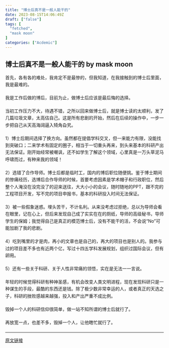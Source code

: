 ```yaml
---
title: "博士后真不是一般人能干的"
date: 2023-08-15T14:06:49Z
draft: ["false"]
tags: [
  "fetched",
  "mask moon"
]
categories: ["Acdemic"]
---
```

博士后真不是一般人能干的 by mask moon
------
<div class="Post-RichTextContainer"><style data-emotion-css="1yuhvjn">.css-1yuhvjn{margin-top:16px;}</style><div class="css-1yuhvjn"><style data-emotion-css="376mun">.css-376mun{position:relative;display:inline;}</style><div class="css-376mun"><style data-emotion-css="1hhle02">.css-1hhle02 .FileLinkCard{-webkit-align-items:center;-webkit-box-align:center;-ms-flex-align:center;align-items:center;background-color:rgba(246,246,246,0.88);border-radius:12px;box-sizing:border-box;display:-webkit-box;display:-webkit-flex;display:-ms-flexbox;display:flex;margin:1em auto;max-width:100%;overflow:hidden;padding:12px;position:relative;width:390px;}.css-1hhle02 .FileLinkCard-icon{-webkit-flex-shrink:0;-ms-flex-negative:0;flex-shrink:0;height:30px;width:30px;}.css-1hhle02 .FileLinkCard-info{margin-left:12px;}.css-1hhle02 .FileLinkCard-name{color:#121212;font-size:15px;font-weight:500;line-height:21px;display:-webkit-box;text-overflow:ellipsis;overflow:hidden;-webkit-box-orient:vertical;-webkit-line-clamp:2;}.css-1hhle02 .FileLinkCard-meta{color:#999999;font-size:12px;display:-webkit-box;display:-webkit-flex;display:-ms-flexbox;display:flex;line-height:14px;margin-top:5px;}.css-1hhle02 .FileLinkCard-source{white-space:pre;}.css-1hhle02 img[data-uncomfortable]{content:url(data:image/svg+xml,%3Csvg%20xmlns%3D%22http%3A%2F%2Fwww.w3.org%2F2000%2Fsvg%22%20viewBox%3D%220%200%20344.88888888888886%20194%22%3E%3CforeignObject%20width%3D%22344.88888888888886%22%20height%3D%22194%22%3E%0A%20%20%20%20%20%20%3Cdiv%20xmlns%3D%22http%3A%2F%2Fwww.w3.org%2F1999%2Fxhtml%22%20style%3D%22font-size%3A%2013px%3B%20font-family%3A%20-apple-system%2C%20BlinkMacSystemFont%2C%20Microsoft%20YaHei%2C%20sans-serif%3B%20color%3A%20%23fff%3B%20width%3A100%25%3B%20height%3A194px%3B%22%3E%0A%20%20%20%20%20%20%20%20%3Cdiv%20style%3D%22display%3A%20flex%3B%20flex-direction%3A%20column%3B%20align-items%3A%20center%3B%20justify-content%3A%20center%3B%20height%3A%20100%25%3B%22%3E%0A%20%20%20%20%20%20%20%20%20%20%3Csvg%20xmlns%3D%22http%3A%2F%2Fwww.w3.org%2F2000%2Fsvg%22%20width%3D%2218%22%20height%3D%2218%22%20viewBox%3D%220%200%2016%2016%22%20fill%3D%22currentColor%22%3E%3Cpath%20d%3D%22M8%203.65a7%207%200%2000-1.353.128.65.65%200%2011-.25-1.275A8.3%208.3%200%20018%202.35c2.387%200%204.172.954%205.357%202.125C14.511%205.615%2015.15%207.022%2015.15%208c0%20.621-.257%201.391-.699%202.134a7.076%207.076%200%2001-1.403%201.68l.495.46a.65.65%200%2011-.886.951l-.998-.929a.645.645%200%2001-.104-.097L9.73%2010.501a.647.647%200%2001-.29.301%203.15%203.15%200%2001-4.313-4.094.647.647%200%2001.234-.275L3.908%205.08a5.774%205.774%200%2000-1.283%201.522C2.282%207.198%202.15%207.707%202.15%208c0%20.522.41%201.616%201.407%202.6.965.954%202.43%201.75%204.443%201.75.468%200%20.905-.043%201.311-.12a.65.65%200%2001.243%201.277A8.322%208.322%200%20018%2013.65c-2.387%200-4.172-.954-5.357-2.125C1.49%2010.385.85%208.978.85%208c0-.598.238-1.333.648-2.046A7.054%207.054%200%20012.95%204.188l-.547-.509a.65.65%200%2011.886-.951l8.8%208.194a5.793%205.793%200%20001.244-1.453c.372-.624.516-1.163.516-1.469%200-.522-.41-1.616-1.407-2.6-.965-.954-2.43-1.75-4.443-1.75zM6.29%207.296a1.85%201.85%200%20002.534%202.36l-2.535-2.36zM8%204.85a.65.65%200%20100%201.3%201.85%201.85%200%20011.843%201.694.65.65%200%20101.296-.11A3.15%203.15%200%20008%204.85z%22%20fill-rule%3D%22evenodd%22%20clip-rule%3D%22evenodd%22%3E%3C%2Fpath%3E%3C%2Fsvg%3E%0A%20%20%20%20%20%20%20%20%20%20%3Cdiv%20style%3D%22margin%3A%20.6em%200%201.2em%22%3E%E8%AF%A5%E5%9B%BE%E7%89%87%E6%9C%89%E5%8F%AF%E8%83%BD%E4%BC%9A%E5%BC%95%E8%B5%B7%E4%B8%8D%E9%80%82%3C%2Fdiv%3E%0A%20%20%20%20%20%20%20%20%20%20%3Cbutton%20style%3D%22padding%3A%204px%201em%3B%20font-size%3A%201.1em%3B%20color%3A%20inherit%3B%20background%3A%20none%3B%20border%3A%201px%20solid%20rgba%28255%2C255%2C255%2C.5%29%3B%20border-radius%3A%209999px%3B%22%3E%E7%BB%A7%E7%BB%AD%E6%9F%A5%E7%9C%8B%3C%2Fbutton%3E%0A%20%20%20%20%20%20%20%20%3C%2Fdiv%3E%0A%20%20%20%20%20%20%3C%2Fdiv%3E%0A%20%20%20%20%3C%2FforeignObject%3E%3C%2Fsvg%3E);width:100%;height:194px;background:url(https://pic1.zhimg.com/v2-cf70d0759d787c70091857151c1cad4a.jpeg) no-repeat rgba(191,191,191,0.7);background-size:cover;cursor:pointer!important;}</style><style data-emotion-css="1wr1m8">.css-1wr1m8 .LinkCard.new{position:relative;display:-webkit-box;display:-webkit-flex;display:-ms-flexbox;display:flex;box-sizing:border-box;-webkit-flex-direction:row;-ms-flex-direction:row;flex-direction:row;-webkit-align-items:center;-webkit-box-align:center;-ms-flex-align:center;align-items:center;width:390px;min-height:84px;border-radius:8px;max-width:100%;overflow:hidden;margin:16px auto;padding:12px 12px 9px 12px;background-color:#F6F6F6;}.css-1wr1m8 .LinkCard.new,.css-1wr1m8 .LinkCard.new:hover{-webkit-text-decoration:none;text-decoration:none;border:none !important;color:inherit !important;}.css-1wr1m8 .LinkCard.new .LinkCard-contents{display:block;-webkit-flex:1 1 auto;-ms-flex:1 1 auto;flex:1 1 auto;position:relative;}.css-1wr1m8 .LinkCard.new .LinkCard-contents .loading{height:14px;background:#EBEBEB;border-radius:7px;}.css-1wr1m8 .LinkCard.new .LinkCard-contents.withTitle{margin-bottom:3px;}.css-1wr1m8 .LinkCard.new .LinkCard-title{display:-webkit-box;font-size:15px;font-weight:500;line-height:1.4;margin-bottom:2px;color:#121212;text-overflow:ellipsis;overflow:hidden;-webkit-box-orient:vertical;-webkit-line-clamp:1;}.css-1wr1m8 .LinkCard.new .LinkCard-title.two-line{line-height:20px;display:-webkit-box;text-overflow:ellipsis;overflow:hidden;-webkit-box-orient:vertical;-webkit-line-clamp:2;}.css-1wr1m8 .LinkCard.new .LinkCard-title.loading{margin-bottom:8px;width:80%;}.css-1wr1m8 .LinkCard.new .LinkCard-title.loading.withTitle{margin-bottom:6px;}.css-1wr1m8 .LinkCard.new .LinkCard-title.loadingTitle{margin-bottom:5px;}.css-1wr1m8 .LinkCard.new .LinkCard-excerpt{display:-webkit-box;text-overflow:ellipsis;font-size:13px;line-height:18px;color:#999999;margin-bottom:4px;overflow:hidden;-webkit-box-orient:vertical;-webkit-line-clamp:1;}.css-1wr1m8 .LinkCard.new .LinkCard-excerpt .LinkCard-author{color:#444444;}.css-1wr1m8 .LinkCard.new .LinkCard-desc{display:-webkit-box;font-size:13px;height:18px;line-height:18px;color:#999999;word-break:break-all;text-overflow:ellipsis;overflow:hidden;-webkit-box-orient:vertical;-webkit-line-clamp:1;}.css-1wr1m8 .LinkCard.new .LinkCard-desc .LinkCard-tag,.css-1wr1m8 .LinkCard.new .LinkCard-desc .tag{display:inline-block;font-size:11px;margin-left:8px;padding:0 4px;border-radius:3px;background:rgba(211,211,211,0.3);}.css-1wr1m8 .LinkCard.new .LinkCard-desc.loading{width:40%;}.css-1wr1m8 .LinkCard.new .LinkCard-desc svg{margin-right:2px;}.css-1wr1m8 .LinkCard.new .LinkCard-image{-webkit-flex:0 0 auto;-ms-flex:0 0 auto;flex:0 0 auto;background-color:#EBEBEB;background-size:cover;background-position:center;position:relative;display:block;width:60px;height:60px;margin-left:20px;object-fit:cover;border-radius:inherit;overflow:hidden;}.css-1wr1m8 .LinkCard.new .LinkCard-image.LinkCard-image--default{display:-webkit-box;display:-webkit-flex;display:-ms-flexbox;display:flex;-webkit-align-items:center;-webkit-box-align:center;-ms-flex-align:center;align-items:center;-webkit-box-pack:center;-webkit-justify-content:center;-ms-flex-pack:center;justify-content:center;background-color:#EBEBEB;color:#D3D3D3;}.css-1wr1m8 .LinkCard.new .LinkCard-image.LinkCard-image--default svg{color:#999999;}.css-1wr1m8 .LinkCard.new .LinkCard-image img{width:100%;height:100%;object-fit:cover;}.css-1wr1m8 .LinkCard.new .LinkCard-image .LinkCard-image--video{display:-webkit-box;display:-webkit-flex;display:-ms-flexbox;display:flex;-webkit-align-items:center;-webkit-box-align:center;-ms-flex-align:center;align-items:center;-webkit-box-pack:center;-webkit-justify-content:center;-ms-flex-pack:center;justify-content:center;position:absolute;top:50%;left:50%;-webkit-transform:translateX(-50%) translateY(-50%);-ms-transform:translateX(-50%) translateY(-50%);transform:translateX(-50%) translateY(-50%);width:24px;height:24px;border-radius:12px;background:rgba(255,255,255,0.9);pointer-events:none;}.css-1wr1m8 .LinkCard.new .LinkCard-image .LinkCard-image--video svg{color:#444444;}.css-1wr1m8 .LinkCard.new .LinkCard-richText .text{color:#444444;}.css-1wr1m8 .LinkCard.new .LinkCard-richText .bold{font-weight:600;}.css-1wr1m8 .LinkCard.new .LinkCard-richText .tag{margin-left:4px;}.css-1wr1m8 .LinkCard.old{position:relative;display:block;margin:1em auto;width:390px;box-sizing:border-box;border-radius:12px;max-width:100%;overflow:hidden;}.css-1wr1m8 .LinkCard.old,.css-1wr1m8 .LinkCard.old:hover{-webkit-text-decoration:none;text-decoration:none;border:none !important;color:inherit !important;}.css-1wr1m8 .LinkCard-ecommerceLoadingCard{position:relative;display:-webkit-box;display:-webkit-flex;display:-ms-flexbox;display:flex;-webkit-align-items:center;-webkit-box-align:center;-ms-flex-align:center;align-items:center;-webkit-box-pack:justify;-webkit-justify-content:space-between;-ms-flex-pack:justify;justify-content:space-between;padding:12px;border-radius:inherit;height:80px;box-sizing:border-box;background:rgba(246,246,246,0.88);color:#D3D3D3;}.css-1wr1m8 .LinkCard-ecommerceLoadingCardAvatarWrapper{width:60px;height:60px;background:#EBEBEB;display:-webkit-box;display:-webkit-flex;display:-ms-flexbox;display:flex;-webkit-align-items:center;-webkit-box-align:center;-ms-flex-align:center;align-items:center;-webkit-box-pack:center;-webkit-justify-content:center;-ms-flex-pack:center;justify-content:center;border-radius:6px;margin-right:10px;}.css-1wr1m8 .LinkCard-ecommerceLoadingCardNetwork{width:20px;height:20px;}.css-1wr1m8 .LinkCard-ecommerceLoadingCardLoadingbar{height:60px;-webkit-flex:1;-ms-flex:1;flex:1;display:-webkit-box;display:-webkit-flex;display:-ms-flexbox;display:flex;-webkit-flex-direction:column;-ms-flex-direction:column;flex-direction:column;}.css-1wr1m8 .LinkCard-ecommerceLoadingCardLoadingbar span{height:16px;display:inline-block;background:#EBEBEB;}.css-1wr1m8 .LinkCard-ecommerceLoadingCardLoadingbar span:nth-of-type(1){width:60px;margin-bottom:4px;}.css-1wr1m8 .LinkCard-ecommerceLoadingCardLoadingbar span:nth-of-type(2){width:127px;}</style><style data-emotion-css="1dnyyvy">.css-1dnyyvy .LinkCard.old{position:relative;display:block;margin:1em auto;width:390px;box-sizing:border-box;border-radius:12px;max-width:100%;overflow:hidden;}.css-1dnyyvy .LinkCard.old,.css-1dnyyvy .LinkCard.old:hover{-webkit-text-decoration:none;text-decoration:none;border:none !important;color:inherit !important;}.css-1dnyyvy .LinkCard-ecommerceLoadingCard{position:relative;display:-webkit-box;display:-webkit-flex;display:-ms-flexbox;display:flex;-webkit-align-items:center;-webkit-box-align:center;-ms-flex-align:center;align-items:center;-webkit-box-pack:justify;-webkit-justify-content:space-between;-ms-flex-pack:justify;justify-content:space-between;padding:12px;border-radius:inherit;height:80px;box-sizing:border-box;background:rgba(246,246,246,0.88);color:#D3D3D3;}.css-1dnyyvy .LinkCard-ecommerceLoadingCardAvatarWrapper{width:60px;height:60px;background:#EBEBEB;display:-webkit-box;display:-webkit-flex;display:-ms-flexbox;display:flex;-webkit-align-items:center;-webkit-box-align:center;-ms-flex-align:center;align-items:center;-webkit-box-pack:center;-webkit-justify-content:center;-ms-flex-pack:center;justify-content:center;border-radius:6px;margin-right:10px;}.css-1dnyyvy .LinkCard-ecommerceLoadingCardNetwork{width:20px;height:20px;}.css-1dnyyvy .LinkCard-ecommerceLoadingCardLoadingbar{height:60px;-webkit-flex:1;-ms-flex:1;flex:1;display:-webkit-box;display:-webkit-flex;display:-ms-flexbox;display:flex;-webkit-flex-direction:column;-ms-flex-direction:column;flex-direction:column;}.css-1dnyyvy .LinkCard-ecommerceLoadingCardLoadingbar span{height:16px;display:inline-block;background:#EBEBEB;}.css-1dnyyvy .LinkCard-ecommerceLoadingCardLoadingbar span:nth-of-type(1){width:60px;margin-bottom:4px;}.css-1dnyyvy .LinkCard-ecommerceLoadingCardLoadingbar span:nth-of-type(2){width:127px;}.css-1dnyyvy .LinkCard.new{position:relative;display:-webkit-box;display:-webkit-flex;display:-ms-flexbox;display:flex;box-sizing:border-box;-webkit-flex-direction:row;-ms-flex-direction:row;flex-direction:row;-webkit-align-items:center;-webkit-box-align:center;-ms-flex-align:center;align-items:center;width:390px;min-height:84px;border-radius:8px;max-width:100%;overflow:hidden;margin:16px auto;padding:12px 12px 9px 12px;background-color:#F6F6F6;}.css-1dnyyvy .LinkCard.new,.css-1dnyyvy .LinkCard.new:hover{-webkit-text-decoration:none;text-decoration:none;border:none !important;color:inherit !important;}.css-1dnyyvy .LinkCard.new .LinkCard-contents{display:block;-webkit-flex:1 1 auto;-ms-flex:1 1 auto;flex:1 1 auto;position:relative;}.css-1dnyyvy .LinkCard.new .LinkCard-contents .loading{height:14px;background:#EBEBEB;border-radius:7px;}.css-1dnyyvy .LinkCard.new .LinkCard-contents.withTitle{margin-bottom:3px;}.css-1dnyyvy .LinkCard.new .LinkCard-title{display:-webkit-box;font-size:15px;font-weight:500;line-height:1.4;margin-bottom:2px;color:#121212;text-overflow:ellipsis;overflow:hidden;-webkit-box-orient:vertical;-webkit-line-clamp:1;}.css-1dnyyvy .LinkCard.new .LinkCard-title.two-line{line-height:20px;display:-webkit-box;text-overflow:ellipsis;overflow:hidden;-webkit-box-orient:vertical;-webkit-line-clamp:2;}.css-1dnyyvy .LinkCard.new .LinkCard-title.loading{margin-bottom:8px;width:80%;}.css-1dnyyvy .LinkCard.new .LinkCard-title.loading.withTitle{margin-bottom:6px;}.css-1dnyyvy .LinkCard.new .LinkCard-title.loadingTitle{margin-bottom:5px;}.css-1dnyyvy .LinkCard.new .LinkCard-excerpt{display:-webkit-box;text-overflow:ellipsis;font-size:13px;line-height:18px;color:#999999;margin-bottom:4px;overflow:hidden;-webkit-box-orient:vertical;-webkit-line-clamp:1;}.css-1dnyyvy .LinkCard.new .LinkCard-excerpt .LinkCard-author{color:#444444;}.css-1dnyyvy .LinkCard.new .LinkCard-desc{display:-webkit-box;font-size:13px;height:18px;line-height:18px;color:#999999;word-break:break-all;text-overflow:ellipsis;overflow:hidden;-webkit-box-orient:vertical;-webkit-line-clamp:1;}.css-1dnyyvy .LinkCard.new .LinkCard-desc .LinkCard-tag,.css-1dnyyvy .LinkCard.new .LinkCard-desc .tag{display:inline-block;font-size:11px;margin-left:8px;padding:0 4px;border-radius:3px;background:rgba(211,211,211,0.3);}.css-1dnyyvy .LinkCard.new .LinkCard-desc.loading{width:40%;}.css-1dnyyvy .LinkCard.new .LinkCard-desc svg{margin-right:2px;}.css-1dnyyvy .LinkCard.new .LinkCard-image{-webkit-flex:0 0 auto;-ms-flex:0 0 auto;flex:0 0 auto;background-color:#EBEBEB;background-size:cover;background-position:center;position:relative;display:block;width:60px;height:60px;margin-left:20px;object-fit:cover;border-radius:inherit;overflow:hidden;}.css-1dnyyvy .LinkCard.new .LinkCard-image.LinkCard-image--default{display:-webkit-box;display:-webkit-flex;display:-ms-flexbox;display:flex;-webkit-align-items:center;-webkit-box-align:center;-ms-flex-align:center;align-items:center;-webkit-box-pack:center;-webkit-justify-content:center;-ms-flex-pack:center;justify-content:center;background-color:#EBEBEB;color:#D3D3D3;}.css-1dnyyvy .LinkCard.new .LinkCard-image.LinkCard-image--default svg{color:#999999;}.css-1dnyyvy .LinkCard.new .LinkCard-image img{width:100%;height:100%;object-fit:cover;}.css-1dnyyvy .LinkCard.new .LinkCard-image .LinkCard-image--video{display:-webkit-box;display:-webkit-flex;display:-ms-flexbox;display:flex;-webkit-align-items:center;-webkit-box-align:center;-ms-flex-align:center;align-items:center;-webkit-box-pack:center;-webkit-justify-content:center;-ms-flex-pack:center;justify-content:center;position:absolute;top:50%;left:50%;-webkit-transform:translateX(-50%) translateY(-50%);-ms-transform:translateX(-50%) translateY(-50%);transform:translateX(-50%) translateY(-50%);width:24px;height:24px;border-radius:12px;background:rgba(255,255,255,0.9);pointer-events:none;}.css-1dnyyvy .LinkCard.new .LinkCard-image .LinkCard-image--video svg{color:#444444;}.css-1dnyyvy .LinkCard.new .LinkCard-richText .text{color:#444444;}.css-1dnyyvy .LinkCard.new .LinkCard-richText .bold{font-weight:600;}.css-1dnyyvy .LinkCard.new .LinkCard-richText .tag{margin-left:4px;}.css-1dnyyvy .FileLinkCard{-webkit-align-items:center;-webkit-box-align:center;-ms-flex-align:center;align-items:center;background-color:rgba(246,246,246,0.88);border-radius:12px;box-sizing:border-box;display:-webkit-box;display:-webkit-flex;display:-ms-flexbox;display:flex;margin:1em auto;max-width:100%;overflow:hidden;padding:12px;position:relative;width:390px;}.css-1dnyyvy .FileLinkCard-icon{-webkit-flex-shrink:0;-ms-flex-negative:0;flex-shrink:0;height:30px;width:30px;}.css-1dnyyvy .FileLinkCard-info{margin-left:12px;}.css-1dnyyvy .FileLinkCard-name{color:#121212;font-size:15px;font-weight:500;line-height:21px;display:-webkit-box;text-overflow:ellipsis;overflow:hidden;-webkit-box-orient:vertical;-webkit-line-clamp:2;}.css-1dnyyvy .FileLinkCard-meta{color:#999999;font-size:12px;display:-webkit-box;display:-webkit-flex;display:-ms-flexbox;display:flex;line-height:14px;margin-top:5px;}.css-1dnyyvy .FileLinkCard-source{white-space:pre;}.css-1dnyyvy img[data-uncomfortable]{content:url(data:image/svg+xml,%3Csvg%20xmlns%3D%22http%3A%2F%2Fwww.w3.org%2F2000%2Fsvg%22%20viewBox%3D%220%200%20344.88888888888886%20194%22%3E%3CforeignObject%20width%3D%22344.88888888888886%22%20height%3D%22194%22%3E%0A%20%20%20%20%20%20%3Cdiv%20xmlns%3D%22http%3A%2F%2Fwww.w3.org%2F1999%2Fxhtml%22%20style%3D%22font-size%3A%2013px%3B%20font-family%3A%20-apple-system%2C%20BlinkMacSystemFont%2C%20Microsoft%20YaHei%2C%20sans-serif%3B%20color%3A%20%23fff%3B%20width%3A100%25%3B%20height%3A194px%3B%22%3E%0A%20%20%20%20%20%20%20%20%3Cdiv%20style%3D%22display%3A%20flex%3B%20flex-direction%3A%20column%3B%20align-items%3A%20center%3B%20justify-content%3A%20center%3B%20height%3A%20100%25%3B%22%3E%0A%20%20%20%20%20%20%20%20%20%20%3Csvg%20xmlns%3D%22http%3A%2F%2Fwww.w3.org%2F2000%2Fsvg%22%20width%3D%2218%22%20height%3D%2218%22%20viewBox%3D%220%200%2016%2016%22%20fill%3D%22currentColor%22%3E%3Cpath%20d%3D%22M8%203.65a7%207%200%2000-1.353.128.65.65%200%2011-.25-1.275A8.3%208.3%200%20018%202.35c2.387%200%204.172.954%205.357%202.125C14.511%205.615%2015.15%207.022%2015.15%208c0%20.621-.257%201.391-.699%202.134a7.076%207.076%200%2001-1.403%201.68l.495.46a.65.65%200%2011-.886.951l-.998-.929a.645.645%200%2001-.104-.097L9.73%2010.501a.647.647%200%2001-.29.301%203.15%203.15%200%2001-4.313-4.094.647.647%200%2001.234-.275L3.908%205.08a5.774%205.774%200%2000-1.283%201.522C2.282%207.198%202.15%207.707%202.15%208c0%20.522.41%201.616%201.407%202.6.965.954%202.43%201.75%204.443%201.75.468%200%20.905-.043%201.311-.12a.65.65%200%2001.243%201.277A8.322%208.322%200%20018%2013.65c-2.387%200-4.172-.954-5.357-2.125C1.49%2010.385.85%208.978.85%208c0-.598.238-1.333.648-2.046A7.054%207.054%200%20012.95%204.188l-.547-.509a.65.65%200%2011.886-.951l8.8%208.194a5.793%205.793%200%20001.244-1.453c.372-.624.516-1.163.516-1.469%200-.522-.41-1.616-1.407-2.6-.965-.954-2.43-1.75-4.443-1.75zM6.29%207.296a1.85%201.85%200%20002.534%202.36l-2.535-2.36zM8%204.85a.65.65%200%20100%201.3%201.85%201.85%200%20011.843%201.694.65.65%200%20101.296-.11A3.15%203.15%200%20008%204.85z%22%20fill-rule%3D%22evenodd%22%20clip-rule%3D%22evenodd%22%3E%3C%2Fpath%3E%3C%2Fsvg%3E%0A%20%20%20%20%20%20%20%20%20%20%3Cdiv%20style%3D%22margin%3A%20.6em%200%201.2em%22%3E%E8%AF%A5%E5%9B%BE%E7%89%87%E6%9C%89%E5%8F%AF%E8%83%BD%E4%BC%9A%E5%BC%95%E8%B5%B7%E4%B8%8D%E9%80%82%3C%2Fdiv%3E%0A%20%20%20%20%20%20%20%20%20%20%3Cbutton%20style%3D%22padding%3A%204px%201em%3B%20font-size%3A%201.1em%3B%20color%3A%20inherit%3B%20background%3A%20none%3B%20border%3A%201px%20solid%20rgba%28255%2C255%2C255%2C.5%29%3B%20border-radius%3A%209999px%3B%22%3E%E7%BB%A7%E7%BB%AD%E6%9F%A5%E7%9C%8B%3C%2Fbutton%3E%0A%20%20%20%20%20%20%20%20%3C%2Fdiv%3E%0A%20%20%20%20%20%20%3C%2Fdiv%3E%0A%20%20%20%20%3C%2FforeignObject%3E%3C%2Fsvg%3E);width:100%;height:194px;background:url(https://pic1.zhimg.com/v2-cf70d0759d787c70091857151c1cad4a.jpeg) no-repeat rgba(191,191,191,0.7);background-size:cover;cursor:pointer!important;}</style><style data-emotion-css="1g0fqss animation-1yvu044">.css-1g0fqss{word-break:break-word;line-height:1.6;}.css-1g0fqss > [data-first-child]{margin-top:0;}.css-1g0fqss > :last-child{margin-bottom:0;}.css-1g0fqss h1,.css-1g0fqss h2{clear:left;margin-top:calc((1.4em * 2) / 1.2);margin-bottom:calc(1.4em / 1.2);font-size:1.2em;line-height:1.5;font-weight:600;}.css-1g0fqss h3,.css-1g0fqss h4,.css-1g0fqss h5,.css-1g0fqss h6{clear:left;margin-top:calc((1.4em * 1.5) / 1.1);margin-bottom:calc(1.4em / 1.1);font-size:1.1em;line-height:1.5;font-weight:600;}.css-1g0fqss u{-webkit-text-decoration:none;text-decoration:none;border-bottom:1px solid #444444;}.css-1g0fqss b{font-weight:600;}.css-1g0fqss sup{font-size:0.8em;}.css-1g0fqss sup[data-draft-type='reference']{color:#175199;}.css-1g0fqss a:focus{outline:none;-webkit-transition:box-shadow 0.3s;transition:box-shadow 0.3s;}html[data-focus-visible] .css-1g0fqss a:focus{box-shadow:0 0 0 2px #FFFFFF,0 0 0 4px rgba(5,109,232,0.3);}.css-1g0fqss a.ztext-link,.css-1g0fqss a.internal,.css-1g0fqss a.external{-webkit-text-decoration:none;text-decoration:none;cursor:pointer;border-bottom:1px solid #808080;}.css-1g0fqss a.ztext-link:hover,.css-1g0fqss a.internal:hover,.css-1g0fqss a.external:hover{color:#175199;border-bottom:1px solid #175199;}.css-1g0fqss a.ztext-link > .ellipsis::after,.css-1g0fqss a.internal > .ellipsis::after,.css-1g0fqss a.external > .ellipsis::after{content:'...';}.css-1g0fqss a.ztext-link > .invisible,.css-1g0fqss a.internal > .invisible,.css-1g0fqss a.external > .invisible{font:0/0 a;color:transparent;text-shadow:none;background-color:transparent;}.css-1g0fqss a.ztext-link u,.css-1g0fqss a.internal u,.css-1g0fqss a.external u{border:none;}.css-1g0fqss a.member_mention{color:#175199;}.css-1g0fqss a.member_mention:hover{border-bottom:1px solid #175199;}.css-1g0fqss a.UserLink-link{color:#175199;}.css-1g0fqss a.UserLink-link:hover{border-bottom:1px solid #175199;}.css-1g0fqss p{margin:1.4em 0;}.css-1g0fqss p.ztext-empty-paragraph{margin:calc((2.8em- (1.4em * 2 + 1.6em)) / 2) 0;}.css-1g0fqss p.ztext-empty-paragraph + .ztext-empty-paragraph{margin:1.4em 0;}.css-1g0fqss hr{margin:4em auto;width:240px;max-width:100%;border:none;border-top:1px solid #D3D3D3;}.css-1g0fqss img[eeimg]{max-width:100%;vertical-align:middle;}.css-1g0fqss img[eeimg="1"]{margin:0 3px;max-width:calc(100% - 6px);display:inline-block;}.css-1g0fqss img[eeimg="2"]{margin:1.4em auto;display:block;}.css-1g0fqss blockquote{margin:1.4em 0;padding-left:1em;color:#646464;border-left:3px solid #D3D3D3;}.css-1g0fqss ol,.css-1g0fqss ul{margin:1.4em 0;padding:0;width:100%;}.css-1g0fqss ol ol,.css-1g0fqss ul ol,.css-1g0fqss ol ul,.css-1g0fqss ul ul{margin:0;}.css-1g0fqss ol li::before,.css-1g0fqss ul li::before{width:1em;}.css-1g0fqss ol > ol,.css-1g0fqss ul > ol,.css-1g0fqss ol > ul,.css-1g0fqss ul > ul{display:table-row;}.css-1g0fqss ol > ol::before,.css-1g0fqss ul > ol::before,.css-1g0fqss ol > ul::before,.css-1g0fqss ul > ul::before{display:table-cell;content:'';}.css-1g0fqss ul{display:table;}.css-1g0fqss ul>li{display:table-row;list-style:none;}.css-1g0fqss ul>li::before{display:table-cell;content:'•  ';white-space:pre;}.css-1g0fqss ol{display:table;counter-reset:ol;}.css-1g0fqss ol > li{display:table-row;list-style:none;}.css-1g0fqss ol > li::before{display:table-cell;text-align:right;counter-increment:ol;content:counter(ol) '. ';white-space:pre;}.css-1g0fqss ol ol{counter-reset:ol2;}.css-1g0fqss ol ol li::before{counter-increment:ol2;content:counter(ol2) '. ';}.css-1g0fqss ol ol ol{counter-reset:ol3;}.css-1g0fqss ol ol ol li::before{counter-increment:ol3;content:counter(ol3) '. ';}.css-1g0fqss ol ol ol ol{counter-reset:ol4;}.css-1g0fqss ol ol ol ol li::before{counter-increment:ol4;content:counter(ol4) '. ';}.css-1g0fqss figure{margin:1.4em 0;}.css-1g0fqss figure .content_image,.css-1g0fqss figure .origin_image{margin:0 auto;}.css-1g0fqss figure figcaption{margin-top:calc(0.6em / 0.9);padding:0 1em;font-size:0.9em;line-height:1.5;text-align:center;color:#999999;}.css-1g0fqss figure + figure{margin-top:calc(1.4em * 1.6);}.css-1g0fqss figure[data-size='small'],.css-1g0fqss figure:not([data-size]) > [data-size='small']{clear:both;}.css-1g0fqss figure[data-size='left'],.css-1g0fqss figure:not([data-size]) > [data-size='left']{float:left;margin:0 20px 20px 0;max-width:33%;}.css-1g0fqss figure[data-size='right'],.css-1g0fqss figure:not([data-size]) > [data-size='right']{float:right;margin:0 0 20px 20px;max-width:33%;}.css-1g0fqss figure[data-size='collapse']{margin-bottom:0;}.css-1g0fqss figure[data-size='collapse'] + figure{margin-top:0;}.css-1g0fqss .content_image,.css-1g0fqss .origin_image{display:block;max-width:100%;height:auto;margin:1.4em auto;}.css-1g0fqss .content_image[data-size='small'],.css-1g0fqss .origin_image[data-size='small']{max-width:40%;}.css-1g0fqss .content_image.zh-lightbox-thumb,.css-1g0fqss .origin_image.zh-lightbox-thumb{cursor:-webkit-zoom-in;cursor:-moz-zoom-in;cursor:zoom-in;}.css-1g0fqss code{margin:0 2px;padding:3px 4px;border-radius:3px;font-family:Menlo,Monaco,Consolas,'Andale Mono','lucida console','Courier New',monospace;font-size:0.9em;background-color:#F6F6F6;}.css-1g0fqss pre{margin:1.4em 0;padding:calc(0.8em / 0.9);font-size:0.9em;word-break:initial;word-wrap:initial;white-space:pre;overflow:auto;-webkit-overflow-scrolling:touch;background:#F6F6F6;border-radius:4px;}.css-1g0fqss pre code{margin:0;padding:0;font-size:inherit;border-radius:0;background-color:inherit;}.css-1g0fqss li pre{white-space:pre-wrap;}.css-1g0fqss table[data-draft-type='table']{border-collapse:collapse;font-size:15px;margin:1.4em auto;max-width:100%;table-layout:fixed;text-align:left;width:100%;}.css-1g0fqss table[data-draft-type='table'][data-size='small']{min-width:260px;width:40%;}.css-1g0fqss table[data-draft-type='table'][data-row-style='striped'] tr:nth-of-type(2n + 1){background:#F6F6F6;}.css-1g0fqss table[data-draft-type='table'] td,.css-1g0fqss table[data-draft-type='table'] th{border:1px solid #D3D3D3;line-height:24px;height:24px;padding:3px 12px;}.css-1g0fqss table[data-draft-type='table'] th{background:#EBEBEB;color:#121212;font-weight:500;}.css-1g0fqss .video-box,.css-1g0fqss .link-box{position:relative;display:-webkit-box;display:-webkit-flex;display:-ms-flexbox;display:flex;-webkit-box-pack:justify;-webkit-justify-content:space-between;-ms-flex-pack:justify;justify-content:space-between;margin:1.4em 0;overflow:auto;white-space:normal;cursor:pointer;border:solid 1px #EBEBEB;border-radius:4px;}.css-1g0fqss .lazy[data-lazy-status]{background-color:#F6F6F6;}.css-1g0fqss .lazy[data-lazy-status="ok"]{background-color:transparent;-webkit-animation:animation-1yvu044 0.5s ease-in;animation:animation-1yvu044 0.5s ease-in;}.css-1g0fqss .highlight{margin:1em 0;}.css-1g0fqss .highlight pre{margin:0;}.css-1g0fqss .highlight .hll{background-color:#FDFDFD;}.css-1g0fqss .highlight .c{font-style:italic;color:#999999;}.css-1g0fqss .highlight .err{color:#F1403C;}.css-1g0fqss .highlight .k{font-weight:600;}.css-1g0fqss .highlight .o{font-weight:600;}.css-1g0fqss .highlight .cm{font-style:italic;color:#999999;}.css-1g0fqss .highlight .cp{font-weight:600;color:#999999;}.css-1g0fqss .highlight .c1{font-style:italic;color:#999999;}.css-1g0fqss .highlight .cs{font-style:italic;font-weight:600;color:#999999;}.css-1g0fqss .highlight .gd{color:#FF3366;}.css-1g0fqss .highlight .ge{font-style:italic;}.css-1g0fqss .highlight .gr{color:#F1403C;}.css-1g0fqss .highlight .gh{color:#999999;}.css-1g0fqss .highlight .gi{color:#12b370;}.css-1g0fqss .highlight .go{color:#808080;}.css-1g0fqss .highlight .gp{color:#646464;}.css-1g0fqss .highlight .gs{font-weight:600;}.css-1g0fqss .highlight .gu{color:#999999;}.css-1g0fqss .highlight .gt{color:#F1403C;}.css-1g0fqss .highlight .kc{font-weight:600;}.css-1g0fqss .highlight .kd{font-weight:600;}.css-1g0fqss .highlight .kn{font-weight:600;}.css-1g0fqss .highlight .kp{font-weight:600;}.css-1g0fqss .highlight .kr{font-weight:600;}.css-1g0fqss .highlight .kt{font-weight:600;color:#175199;}.css-1g0fqss .highlight .m{color:#056DE8;}.css-1g0fqss .highlight .s{color:#F1403C;}.css-1g0fqss .highlight .na{color:#056DE8;}.css-1g0fqss .highlight .nb{color:#056DE8;}.css-1g0fqss .highlight .nc{font-weight:600;color:#175199;}.css-1g0fqss .highlight .no{color:#056DE8;}.css-1g0fqss .highlight .ni{color:#5555DD;}.css-1g0fqss .highlight .ne{font-weight:600;color:#F1403C;}.css-1g0fqss .highlight .nf{font-weight:600;color:#F1403C;}.css-1g0fqss .highlight .nn{color:#646464;}.css-1g0fqss .highlight .nt{color:#175199;}.css-1g0fqss .highlight .nv{color:#056DE8;}.css-1g0fqss .highlight .ow{font-weight:600;}.css-1g0fqss .highlight .w{color:#BFBFBF;}.css-1g0fqss .highlight .mf{color:#056DE8;}.css-1g0fqss .highlight .mh{color:#056DE8;}.css-1g0fqss .highlight .mi{color:#056DE8;}.css-1g0fqss .highlight .mo{color:#056DE8;}.css-1g0fqss .highlight .sb{color:#F1403C;}.css-1g0fqss .highlight .sc{color:#F1403C;}.css-1g0fqss .highlight .sd{color:#F1403C;}.css-1g0fqss .highlight .s2{color:#F1403C;}.css-1g0fqss .highlight .se{color:#F1403C;}.css-1g0fqss .highlight .sh{color:#F1403C;}.css-1g0fqss .highlight .si{color:#F1403C;}.css-1g0fqss .highlight .sx{color:#F1403C;}.css-1g0fqss .highlight .sr{color:#A5542F;}.css-1g0fqss .highlight .s1{color:#F1403C;}.css-1g0fqss .highlight .ss{color:#F1403C;}.css-1g0fqss .highlight .bp{color:#999999;}.css-1g0fqss .highlight .vc{color:#056DE8;}.css-1g0fqss .highlight .vg{color:#056DE8;}.css-1g0fqss .highlight .vi{color:#056DE8;}.css-1g0fqss .highlight .il{color:#056DE8;}.css-1g0fqss .highlight::-webkit-scrollbar{width:6px;height:6px;}.css-1g0fqss .highlight::-webkit-scrollbar-thumb:horizontal{background-color:rgba(18,18,18,0.5);border-radius:6px;}.css-1g0fqss .highlight::-webkit-scrollbar-thumb:horizontal:hover{background-color:rgba(18,18,18,0.6);}.css-1g0fqss .LinkCard.old{position:relative;display:block;margin:1em auto;width:390px;box-sizing:border-box;border-radius:12px;max-width:100%;overflow:hidden;}.css-1g0fqss .LinkCard.old,.css-1g0fqss .LinkCard.old:hover{-webkit-text-decoration:none;text-decoration:none;border:none !important;color:inherit !important;}.css-1g0fqss .LinkCard-ecommerceLoadingCard{position:relative;display:-webkit-box;display:-webkit-flex;display:-ms-flexbox;display:flex;-webkit-align-items:center;-webkit-box-align:center;-ms-flex-align:center;align-items:center;-webkit-box-pack:justify;-webkit-justify-content:space-between;-ms-flex-pack:justify;justify-content:space-between;padding:12px;border-radius:inherit;height:80px;box-sizing:border-box;background:rgba(246,246,246,0.88);color:#D3D3D3;}.css-1g0fqss .LinkCard-ecommerceLoadingCardAvatarWrapper{width:60px;height:60px;background:#EBEBEB;display:-webkit-box;display:-webkit-flex;display:-ms-flexbox;display:flex;-webkit-align-items:center;-webkit-box-align:center;-ms-flex-align:center;align-items:center;-webkit-box-pack:center;-webkit-justify-content:center;-ms-flex-pack:center;justify-content:center;border-radius:6px;margin-right:10px;}.css-1g0fqss .LinkCard-ecommerceLoadingCardNetwork{width:20px;height:20px;}.css-1g0fqss .LinkCard-ecommerceLoadingCardLoadingbar{height:60px;-webkit-flex:1;-ms-flex:1;flex:1;display:-webkit-box;display:-webkit-flex;display:-ms-flexbox;display:flex;-webkit-flex-direction:column;-ms-flex-direction:column;flex-direction:column;}.css-1g0fqss .LinkCard-ecommerceLoadingCardLoadingbar span{height:16px;display:inline-block;background:#EBEBEB;}.css-1g0fqss .LinkCard-ecommerceLoadingCardLoadingbar span:nth-of-type(1){width:60px;margin-bottom:4px;}.css-1g0fqss .LinkCard-ecommerceLoadingCardLoadingbar span:nth-of-type(2){width:127px;}.css-1g0fqss .LinkCard.new{position:relative;display:-webkit-box;display:-webkit-flex;display:-ms-flexbox;display:flex;box-sizing:border-box;-webkit-flex-direction:row;-ms-flex-direction:row;flex-direction:row;-webkit-align-items:center;-webkit-box-align:center;-ms-flex-align:center;align-items:center;width:390px;min-height:84px;border-radius:8px;max-width:100%;overflow:hidden;margin:16px auto;padding:12px 12px 9px 12px;background-color:#F6F6F6;}.css-1g0fqss .LinkCard.new,.css-1g0fqss .LinkCard.new:hover{-webkit-text-decoration:none;text-decoration:none;border:none !important;color:inherit !important;}.css-1g0fqss .LinkCard.new .LinkCard-contents{display:block;-webkit-flex:1 1 auto;-ms-flex:1 1 auto;flex:1 1 auto;position:relative;}.css-1g0fqss .LinkCard.new .LinkCard-contents .loading{height:14px;background:#EBEBEB;border-radius:7px;}.css-1g0fqss .LinkCard.new .LinkCard-contents.withTitle{margin-bottom:3px;}.css-1g0fqss .LinkCard.new .LinkCard-title{display:-webkit-box;font-size:15px;font-weight:500;line-height:1.4;margin-bottom:2px;color:#121212;text-overflow:ellipsis;overflow:hidden;-webkit-box-orient:vertical;-webkit-line-clamp:1;}.css-1g0fqss .LinkCard.new .LinkCard-title.two-line{line-height:20px;display:-webkit-box;text-overflow:ellipsis;overflow:hidden;-webkit-box-orient:vertical;-webkit-line-clamp:2;}.css-1g0fqss .LinkCard.new .LinkCard-title.loading{margin-bottom:8px;width:80%;}.css-1g0fqss .LinkCard.new .LinkCard-title.loading.withTitle{margin-bottom:6px;}.css-1g0fqss .LinkCard.new .LinkCard-title.loadingTitle{margin-bottom:5px;}.css-1g0fqss .LinkCard.new .LinkCard-excerpt{display:-webkit-box;text-overflow:ellipsis;font-size:13px;line-height:18px;color:#999999;margin-bottom:4px;overflow:hidden;-webkit-box-orient:vertical;-webkit-line-clamp:1;}.css-1g0fqss .LinkCard.new .LinkCard-excerpt .LinkCard-author{color:#444444;}.css-1g0fqss .LinkCard.new .LinkCard-desc{display:-webkit-box;font-size:13px;height:18px;line-height:18px;color:#999999;word-break:break-all;text-overflow:ellipsis;overflow:hidden;-webkit-box-orient:vertical;-webkit-line-clamp:1;}.css-1g0fqss .LinkCard.new .LinkCard-desc .LinkCard-tag,.css-1g0fqss .LinkCard.new .LinkCard-desc .tag{display:inline-block;font-size:11px;margin-left:8px;padding:0 4px;border-radius:3px;background:rgba(211,211,211,0.3);}.css-1g0fqss .LinkCard.new .LinkCard-desc.loading{width:40%;}.css-1g0fqss .LinkCard.new .LinkCard-desc svg{margin-right:2px;}.css-1g0fqss .LinkCard.new .LinkCard-image{-webkit-flex:0 0 auto;-ms-flex:0 0 auto;flex:0 0 auto;background-color:#EBEBEB;background-size:cover;background-position:center;position:relative;display:block;width:60px;height:60px;margin-left:20px;object-fit:cover;border-radius:inherit;overflow:hidden;}.css-1g0fqss .LinkCard.new .LinkCard-image.LinkCard-image--default{display:-webkit-box;display:-webkit-flex;display:-ms-flexbox;display:flex;-webkit-align-items:center;-webkit-box-align:center;-ms-flex-align:center;align-items:center;-webkit-box-pack:center;-webkit-justify-content:center;-ms-flex-pack:center;justify-content:center;background-color:#EBEBEB;color:#D3D3D3;}.css-1g0fqss .LinkCard.new .LinkCard-image.LinkCard-image--default svg{color:#999999;}.css-1g0fqss .LinkCard.new .LinkCard-image img{width:100%;height:100%;object-fit:cover;}.css-1g0fqss .LinkCard.new .LinkCard-image .LinkCard-image--video{display:-webkit-box;display:-webkit-flex;display:-ms-flexbox;display:flex;-webkit-align-items:center;-webkit-box-align:center;-ms-flex-align:center;align-items:center;-webkit-box-pack:center;-webkit-justify-content:center;-ms-flex-pack:center;justify-content:center;position:absolute;top:50%;left:50%;-webkit-transform:translateX(-50%) translateY(-50%);-ms-transform:translateX(-50%) translateY(-50%);transform:translateX(-50%) translateY(-50%);width:24px;height:24px;border-radius:12px;background:rgba(255,255,255,0.9);pointer-events:none;}.css-1g0fqss .LinkCard.new .LinkCard-image .LinkCard-image--video svg{color:#444444;}.css-1g0fqss .LinkCard.new .LinkCard-richText .text{color:#444444;}.css-1g0fqss .LinkCard.new .LinkCard-richText .bold{font-weight:600;}.css-1g0fqss .LinkCard.new .LinkCard-richText .tag{margin-left:4px;}.css-1g0fqss .FileLinkCard{-webkit-align-items:center;-webkit-box-align:center;-ms-flex-align:center;align-items:center;background-color:rgba(246,246,246,0.88);border-radius:12px;box-sizing:border-box;display:-webkit-box;display:-webkit-flex;display:-ms-flexbox;display:flex;margin:1em auto;max-width:100%;overflow:hidden;padding:12px;position:relative;width:390px;}.css-1g0fqss .FileLinkCard-icon{-webkit-flex-shrink:0;-ms-flex-negative:0;flex-shrink:0;height:30px;width:30px;}.css-1g0fqss .FileLinkCard-info{margin-left:12px;}.css-1g0fqss .FileLinkCard-name{color:#121212;font-size:15px;font-weight:500;line-height:21px;display:-webkit-box;text-overflow:ellipsis;overflow:hidden;-webkit-box-orient:vertical;-webkit-line-clamp:2;}.css-1g0fqss .FileLinkCard-meta{color:#999999;font-size:12px;display:-webkit-box;display:-webkit-flex;display:-ms-flexbox;display:flex;line-height:14px;margin-top:5px;}.css-1g0fqss .FileLinkCard-source{white-space:pre;}.css-1g0fqss img[data-uncomfortable]{content:url(data:image/svg+xml,%3Csvg%20xmlns%3D%22http%3A%2F%2Fwww.w3.org%2F2000%2Fsvg%22%20viewBox%3D%220%200%20344.88888888888886%20194%22%3E%3CforeignObject%20width%3D%22344.88888888888886%22%20height%3D%22194%22%3E%0A%20%20%20%20%20%20%3Cdiv%20xmlns%3D%22http%3A%2F%2Fwww.w3.org%2F1999%2Fxhtml%22%20style%3D%22font-size%3A%2013px%3B%20font-family%3A%20-apple-system%2C%20BlinkMacSystemFont%2C%20Microsoft%20YaHei%2C%20sans-serif%3B%20color%3A%20%23fff%3B%20width%3A100%25%3B%20height%3A194px%3B%22%3E%0A%20%20%20%20%20%20%20%20%3Cdiv%20style%3D%22display%3A%20flex%3B%20flex-direction%3A%20column%3B%20align-items%3A%20center%3B%20justify-content%3A%20center%3B%20height%3A%20100%25%3B%22%3E%0A%20%20%20%20%20%20%20%20%20%20%3Csvg%20xmlns%3D%22http%3A%2F%2Fwww.w3.org%2F2000%2Fsvg%22%20width%3D%2218%22%20height%3D%2218%22%20viewBox%3D%220%200%2016%2016%22%20fill%3D%22currentColor%22%3E%3Cpath%20d%3D%22M8%203.65a7%207%200%2000-1.353.128.65.65%200%2011-.25-1.275A8.3%208.3%200%20018%202.35c2.387%200%204.172.954%205.357%202.125C14.511%205.615%2015.15%207.022%2015.15%208c0%20.621-.257%201.391-.699%202.134a7.076%207.076%200%2001-1.403%201.68l.495.46a.65.65%200%2011-.886.951l-.998-.929a.645.645%200%2001-.104-.097L9.73%2010.501a.647.647%200%2001-.29.301%203.15%203.15%200%2001-4.313-4.094.647.647%200%2001.234-.275L3.908%205.08a5.774%205.774%200%2000-1.283%201.522C2.282%207.198%202.15%207.707%202.15%208c0%20.522.41%201.616%201.407%202.6.965.954%202.43%201.75%204.443%201.75.468%200%20.905-.043%201.311-.12a.65.65%200%2001.243%201.277A8.322%208.322%200%20018%2013.65c-2.387%200-4.172-.954-5.357-2.125C1.49%2010.385.85%208.978.85%208c0-.598.238-1.333.648-2.046A7.054%207.054%200%20012.95%204.188l-.547-.509a.65.65%200%2011.886-.951l8.8%208.194a5.793%205.793%200%20001.244-1.453c.372-.624.516-1.163.516-1.469%200-.522-.41-1.616-1.407-2.6-.965-.954-2.43-1.75-4.443-1.75zM6.29%207.296a1.85%201.85%200%20002.534%202.36l-2.535-2.36zM8%204.85a.65.65%200%20100%201.3%201.85%201.85%200%20011.843%201.694.65.65%200%20101.296-.11A3.15%203.15%200%20008%204.85z%22%20fill-rule%3D%22evenodd%22%20clip-rule%3D%22evenodd%22%3E%3C%2Fpath%3E%3C%2Fsvg%3E%0A%20%20%20%20%20%20%20%20%20%20%3Cdiv%20style%3D%22margin%3A%20.6em%200%201.2em%22%3E%E8%AF%A5%E5%9B%BE%E7%89%87%E6%9C%89%E5%8F%AF%E8%83%BD%E4%BC%9A%E5%BC%95%E8%B5%B7%E4%B8%8D%E9%80%82%3C%2Fdiv%3E%0A%20%20%20%20%20%20%20%20%20%20%3Cbutton%20style%3D%22padding%3A%204px%201em%3B%20font-size%3A%201.1em%3B%20color%3A%20inherit%3B%20background%3A%20none%3B%20border%3A%201px%20solid%20rgba%28255%2C255%2C255%2C.5%29%3B%20border-radius%3A%209999px%3B%22%3E%E7%BB%A7%E7%BB%AD%E6%9F%A5%E7%9C%8B%3C%2Fbutton%3E%0A%20%20%20%20%20%20%20%20%3C%2Fdiv%3E%0A%20%20%20%20%20%20%3C%2Fdiv%3E%0A%20%20%20%20%3C%2FforeignObject%3E%3C%2Fsvg%3E);width:100%;height:194px;background:url(https://pic1.zhimg.com/v2-cf70d0759d787c70091857151c1cad4a.jpeg) no-repeat rgba(191,191,191,0.7);background-size:cover;cursor:pointer!important;}@-webkit-keyframes animation-1yvu044{from{opacity:0;}to{opacity:1;}}@keyframes animation-1yvu044{from{opacity:0;}to{opacity:1;}}</style><div class="RichText ztext Post-RichText css-1g0fqss" options="[object Object]"><p data-first-child data-pid="Q1zXzSlw">首先，各有各的难处，我肯定不是最惨的，但我知道，在我接触到的博士后里面，我是最难的。</p><p data-pid="lIOIGpRh">我是工作后做的博后，目前为止，做博士后应该是最后悔的选择。</p><p data-pid="qDm_Xk7p">当初工作压力不大，待遇不错，之所以回来做博士后，就是博士读的太顺利，发了几篇垃圾文章，太高估自己。这是所有悲剧的开始，然后在后续的操作中，一步一步把自己从天高海阔逼入犄角旮旯。</p><p data-pid="U7PIOJHx">1）博士后期间选择了换方向。虽然都在提倡学科交叉，但一来能力有限，没能找到突破口；二来学术有固定的圈子，相当于一切重头再来，到头来基本的科研产出无法保证。刚开始经常被嘲讽，还不如学生了解这个领域，心里真是一万头草泥马呼啸而过，有种来我的领域！</p><p data-pid="9nwgWq1L">2）选错了合作导师。博士后都是临时工，国内的博后职位随便挑。鉴于博士期间的惨痛经历，选博后合作导师的时候，首要考虑因素是学术帽子和行政职位，然后整个人淹没在没完没了的迎来送往，大大小小的会议，随时随地的PPT，跟不完的工程项目开发，写不完的项目申报书，基本的科研投入时间无法保证。</p><p data-pid="LtfyKrqU">3）被一些假象迷惑。埋头苦干，不计名利。从来没考虑过拒绝，总以为导师会看在眼里，记在心上，但后来发现自己成了实实在在的厕纸，导师的高级秘书，导师学生的保姆；我觉得自己是真正的模范博士后，没有不能干的活，不会说“No”可能加剧了我的悲剧。</p><p data-pid="169C0lm1">4）吃到嘴里的才是肉，再小的文章也是自己的，再大的项目也是别人的。我参与过的项目差不多也有近两个亿，写过十四五学科发展规划，组织过国际会议，但有卵用。</p><p data-pid="ZpufWpRT">5）还有一些关于科研、关于人性非常痛的领悟，实在是无法一一言说。</p><p data-pid="40uWViK3">年轻的时候觉得科研有种神圣感，有机会改变人类文明进程，现在发现科研只是一种谋生的手段，最酷的东西还是钱。除了极少数非常幸运的人，或者真正的天选之子，科研的挫败感越来越强，投入和产出严重不成比例。</p><p data-pid="lnWwsacv">毁掉一个人的科研信仰很简单，做一站不知所谓的博士后就行了。</p><p data-pid="QnWzzz2S">再放宽一点，也差不多，毁掉一个人，让他瞎忙就行了。</p><p></p></div></div></div></div>  
<hr>
<a href="https://zhuanlan.zhihu.com/p/508196256?utm_campaign=shareopn&utm_medium=social&utm_oi=797833187903553536&utm_psn=1674860081102393344&utm_source=wechat_timeline&s_r=0&wechatShare=1&utm_id=0",target="_blank" rel="noopener noreferrer">原文链接</a>
